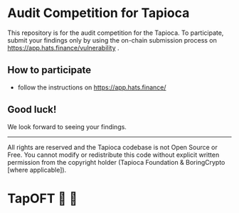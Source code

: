 # Audit Competition for Tapioca
This repository is for the audit competition for the Tapioca.
To participate, submit your findings only by using the on-chain submission process on https://app.hats.finance/vulnerability .
## How to participate
- follow the instructions on https://app.hats.finance/
## Good luck!
We look forward to seeing your findings.
* * *
All rights are reserved and the Tapioca codebase is not Open Source or Free. You cannot modify or redistribute this code without explicit written permission from the copyright holder (Tapioca Foundation & BoringCrypto [where applicable]).

# TapOFT 🍹 🤙

